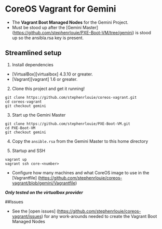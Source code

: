 # CoreOS Vagrant for Gemini 
- The **Vagrant Boot Managed Nodes** for the Gemini Project.
- Must be stood up after the [Gemini Master] (https://github.com/stephenrlouie/PXE-Boot-VM/tree/gemini) is stood up so the ansibla.rsa key is present.

## Streamlined setup

1) Install dependencies

* [VirtualBox][virtualbox] 4.3.10 or greater.
* [Vagrant][vagrant] 1.6 or greater.

2) Clone this project and get it running!

```
git clone https://github.com/stephenrlouie/coreos-vagrant.git
cd coreos-vagrant
git checkout gemini
```

3) Start up the Gemini Master

```
git clone https://github.com/stephenrlouie/PXE-Boot-VM.git
cd PXE-Boot-VM
git checkout gemini
```

4) Copy the `ansible.rsa` from the Gemini Master to this home directory

5) Startup and SSH

```
vagrant up
vagrant ssh core-<number>
```

- Configure how many machines and what CoreOS image to use in the [Vagrantfile] (https://github.com/stephenrlouie/coreos-vagrant/blob/gemini/Vagrantfile)

**_Only tested on the virtualbox provider_**

##Issues
 - See the [open issues] (https://github.com/stephenrlouie/coreos-vagrant/issues) for any work-arounds needed to create the Vagrant Boot Managed Nodes
